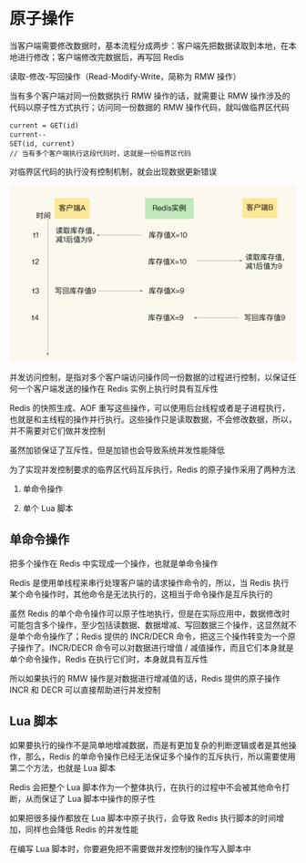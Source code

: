 # 原子操作

当客户端需要修改数据时，基本流程分成两步：客户端先把数据读取到本地，在本地进行修改；客户端修改完数据后，再写回 Redis

读取-修改-写回操作（Read-Modify-Write，简称为 RMW 操作）

当有多个客户端对同一份数据执行 RMW 操作的话，就需要让 RMW 操作涉及的代码以原子性方式执行；访问同一份数据的 RMW 操作代码，就叫做临界区代码

```
current = GET(id)
current--
SET(id, current)
// 当有多个客户端执行这段代码时，这就是一份临界区代码
```

对临界区代码的执行没有控制机制，就会出现数据更新错误

![01](原子操作.assets/01.png)

并发访问控制，是指对多个客户端访问操作同一份数据的过程进行控制，以保证任何一个客户端发送的操作在 Redis 实例上执行时具有互斥性

Redis 的快照生成、AOF 重写这些操作，可以使用后台线程或者是子进程执行，也就是和主线程的操作并行执行。这些操作只是读取数据，不会修改数据，所以，并不需要对它们做并发控制

虽然加锁保证了互斥性，但是加锁也会导致系统并发性能降低

为了实现并发控制要求的临界区代码互斥执行，Redis 的原子操作采用了两种方法

1. 单命令操作

2. 单个 Lua 脚本

## 单命令操作

把多个操作在 Redis 中实现成一个操作，也就是单命令操作

Redis 是使用单线程来串行处理客户端的请求操作命令的，所以，当 Redis 执行某个命令操作时，其他命令是无法执行的，这相当于命令操作是互斥执行的

虽然 Redis 的单个命令操作可以原子性地执行，但是在实际应用中，数据修改时可能包含多个操作，至少包括读数据、数据增减、写回数据三个操作，这显然就不是单个命令操作了；Redis 提供的 INCR/DECR 命令，把这三个操作转变为一个原子操作了。INCR/DECR 命令可以对数据进行增值 / 减值操作，而且它们本身就是单个命令操作，Redis 在执行它们时，本身就具有互斥性

所以如果执行的 RMW 操作是对数据进行增减值的话，Redis 提供的原子操作 INCR 和 DECR 可以直接帮助进行并发控制

## Lua 脚本

如果要执行的操作不是简单地增减数据，而是有更加复杂的判断逻辑或者是其他操作，那么，Redis 的单命令操作已经无法保证多个操作的互斥执行，所以需要使用第二个方法，也就是 Lua 脚本

Redis 会把整个 Lua 脚本作为一个整体执行，在执行的过程中不会被其他命令打断，从而保证了 Lua 脚本中操作的原子性

如果把很多操作都放在 Lua 脚本中原子执行，会导致 Redis 执行脚本的时间增加，同样也会降低 Redis 的并发性能

在编写 Lua 脚本时，你要避免把不需要做并发控制的操作写入脚本中